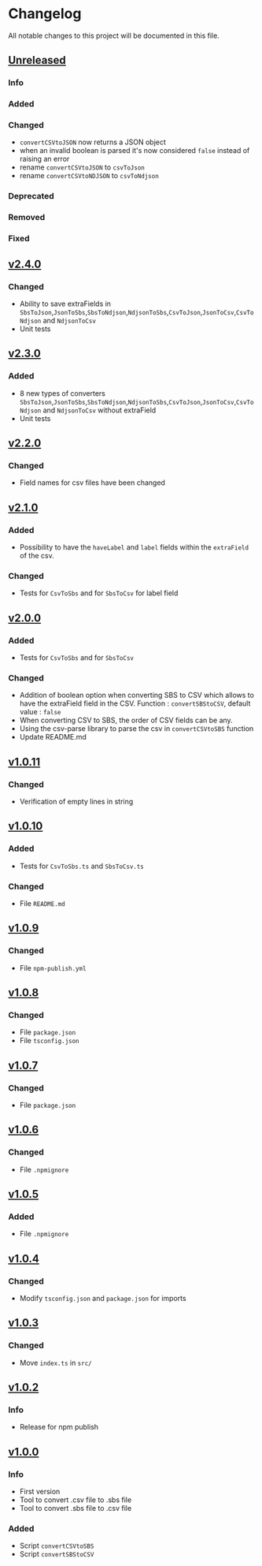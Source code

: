# Changelog

All notable changes to this project will be documented in this file.

## [Unreleased](https://github.com/DApIA-Project/Data-Converter/compare/v2.4.0...main)

### Info

### Added

### Changed

- `convertCSVtoJSON` now returns a JSON object
- when an invalid boolean is parsed it's now considered `false` instead of raising an error
- rename `convertCSVtoJSON` to `csvToJson`
- rename `convertCSVtoNDJSON` to `csvToNdjson`

### Deprecated

### Removed

### Fixed

## [v2.4.0](https://github.com/DApIA-Project/Data-Converter/compare/v2.3.0...v2.4.0)

### Changed

- Ability to save extraFields
  in `SbsToJson`,`JsonToSbs`,`SbsToNdjson`,`NdjsonToSbs`,`CsvToJson`,`JsonToCsv`,`CsvToNdjson` and `NdjsonToCsv`
- Unit tests

## [v2.3.0](https://github.com/DApIA-Project/Data-Converter/compare/v2.2.0...v2.3.0)

### Added

- 8 new types of converters `SbsToJson`,`JsonToSbs`,`SbsToNdjson`,`NdjsonToSbs`,`CsvToJson`,`JsonToCsv`,`CsvToNdjson`
  and `NdjsonToCsv` without extraField
- Unit tests

## [v2.2.0](https://github.com/DApIA-Project/Data-Converter/compare/v2.1.0...v2.2.0)

### Changed

- Field names for csv files have been changed

## [v2.1.0](https://github.com/DApIA-Project/Data-Converter/compare/v2.0.0...v2.1.0)

### Added

- Possibility to have the `haveLabel` and `label` fields within the `extraField` of the csv.

### Changed

- Tests for `CsvToSbs` and for `SbsToCsv` for label field

## [v2.0.0](https://github.com/DApIA-Project/Data-Converter/compare/v1.0.11...v2.0.0)

### Added

- Tests for `CsvToSbs` and for `SbsToCsv`

### Changed

- Addition of boolean option when converting SBS to CSV which allows to have the extraField field in the CSV.
  Function : `convertSBStoCSV`, default value : `false`
- When converting CSV to SBS, the order of CSV fields can be any.
- Using the csv-parse library to parse the csv in `convertCSVtoSBS` function
- Update README.md

## [v1.0.11](https://github.com/DApIA-Project/Data-Converter/compare/v1.0.10...v1.0.11)

### Changed

- Verification of empty lines in string

## [v1.0.10](https://github.com/DApIA-Project/Data-Converter/compare/v1.0.9...v1.0.10)

### Added

- Tests for `CsvToSbs.ts` and `SbsToCsv.ts`

### Changed

- File `README.md`

## [v1.0.9](https://github.com/DApIA-Project/Data-Converter/compare/v1.0.8...v1.0.9)

### Changed

- File `npm-publish.yml`

## [v1.0.8](https://github.com/DApIA-Project/Data-Converter/compare/v1.0.7...v1.0.8)

### Changed

- File `package.json`
- File `tsconfig.json`

## [v1.0.7](https://github.com/DApIA-Project/Data-Converter/compare/v1.0.6...v1.0.7)

### Changed

- File `package.json`

## [v1.0.6](https://github.com/DApIA-Project/Data-Converter/compare/v1.0.5...v1.0.6)

### Changed

- File `.npmignore`

## [v1.0.5](https://github.com/DApIA-Project/Data-Converter/compare/v1.0.4...v1.0.5)

### Added

- File `.npmignore`

## [v1.0.4](https://github.com/DApIA-Project/Data-Converter/compare/v1.0.3...v1.0.4)

### Changed

- Modify `tsconfig.json` and `package.json` for imports

## [v1.0.3](https://github.com/DApIA-Project/Data-Converter/compare/v1.0.2...v1.0.3)

### Changed

- Move `index.ts` in `src/`

## [v1.0.2](https://github.com/DApIA-Project/Data-Converter/compare/v1.0.0...v1.0.2)

### Info

- Release for npm publish

## [v1.0.0](https://github.com/DApIA-Project/Data-Converter/compare/old...new)

### Info

- First version
- Tool to convert .csv file to .sbs file
- Tool to convert .sbs file to .csv file

### Added

- Script `convertCSVtoSBS`
- Script `convertSBStoCSV`
